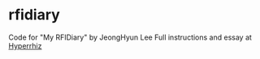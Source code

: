 # rfidiary
Code for "My RFIDiary" by JeongHyun Lee
Full instructions and essay at [Hyperrhiz](https://doi.org/10.20415/hyp/018.k01)

